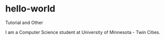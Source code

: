 # hello-world
Tutorial and Other

I am a Computer Science student at University of Minnesota - Twin Cities.
